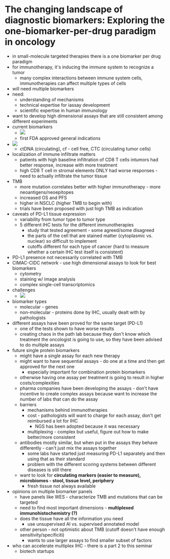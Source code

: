 # The changing landscape of diagnostic biomarkers: Exploring the one-biomarker-per-drug paradigm in oncology

- in small-molecule targeted therapies there is a one biomarker per drug paradigm
- for immunotherapy, it's inducing the immune system to recognize a tumor
  - many complex interactions between immune system cells, immunotherapies can affect multiple types of cells
- will need multiple biomarkers
- need:
  - understanding of mechanisms
  - technical expertise for iassay development
  - scientific expertise in human immunology
- want to develop high dimensional assays that are still consistent among different experiments
- current biomarkers
  - ![](img/2019-06-19-15-14-36.png)
  - first FDA approved general indications
- ![](img/2019-06-19-15-15-09.png)
  - ctDNA (circulating), cf - cell free, CTC (circulating tumor cells)
- localization of immune infiltrate matters
  - patients with high baseline infiltration of CD8 T cells intumors had better response, increase with more treatment
  - high CD8 T cell in stromal elements ONLY had worse responses - need to actually infiltrate the tumor tissue
- TMB
  - more mutation correlates better with higher immunotherapy - more neoantigens/neoepitopes
  - increased OS and PFS
  - higher in NSCLC (higher TMB to begin with)
  - trials have been proposed with just high TMB as indication
- caveats of PD-L1 tissue expression
  - variability from tumor type to tumor type
  - 5 different IHC tests for the different immunotherapies
    - study that tested agreement - some agreed/some disagreed
    - the parts of the cell that are stained matter (cytoplasmic vs. nuclear) so difficult to implement
    - cutoffs different for each type of cancer (hard to measure whether a certain IHC test itself is consistent)
- PD-L1 presence not necessarily correlated with TMB
- CIMAC-CIDC network - use high dimensional assays to look for best biomarkers
  - cytometry
  - staining w/ image analysis
  - complex single-cell transcriptomics
- challenges
  - ![](img/2019-06-19-16-01-53.png)
- biomarker types
  - molecular - genes
  - non-molecular - proteins done by IHC, usually dealt with by pathologists
- different assays have been proved for the same target (PD-L1)
  - one of the tests shown to have worse results
  - creating chaos in the path lab because they don't know which treatment the oncologist is going to use, so they have been advised to do multiple assays
- future single protein biomarkers
  - might have a single assay for each new therapy
  - might want to have sequential assays - do one at a time and then get approved for the next one
    - especially important for combination protein biomarkers
  - otherwise having one assay per treatment is going to result in higher costs/complexities
  - pharma companies have been developing the assays - don't have incentive to create complex assays because want to increase the number of labs that can do the assay
  - barriers
    - mechanisms behind immunotherapies
    - cost - pathologists will want to charge for each assay, don't get reimbursed a lot for IHC
      - NGS has been adopted because it was necessary
    - multiplexing - complex but useful, figure out how to make better/more consistent
  - antibodies mostly similar, but when put in the assays they behave differently - can't just mix the assays together
    - some labs have started just measuring PD-L1 separately and then using that as their standard
    - problem with the different scoring systems between different diseases is still there
  - want to look for **circulating markers (easier to measure), microbiomes - stool, tissue level, periphery**
    - fresh tissue not always available
- opinions on multiple biomarker panels
  - have panels like WES - characterize TMB and mutations that can be targeted
  - need to find most important dimensions - **multiplexed immunohistochemistry (?)**
  - does the tissue have all the information you need
    - use unsupervised AI vs. supervised annotated model
  - other person - not optimistic about TMB (cutoff doesn't have enough sensitivity/specificiti)
    - wants to use larger assays to find smaller subset of factors
- who can accelerate multiplex IHC - there is a part 2 to this seminar
  - biotech startups
